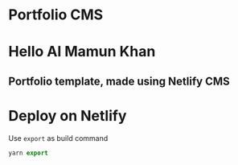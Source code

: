 # Portfolio CMS

# Hello Al Mamun Khan

## Portfolio template, made using Netlify CMS

# Deploy on Netlify

Use `export` as build command

```js
yarn export
```
